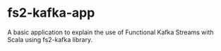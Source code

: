 # fs2-kafka-app
A basic application to explain the use of Functional Kafka Streams with Scala using fs2-kafka library.
